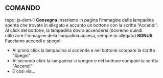 ## COMANDO

repo: js-dom-1
**Consegna**
Inseriamo in pagina l’immagine della lampadina spenta che trovate in allegato e accanto un bottone con la scritta “Accendi”.
Al click del bottone, la lampadina dovrà accendersi (dovremo quindi utilizzare l’immagine della lampadina accesa, sempre in allegato)
**BONUS**
Facciamo accendi e spegni:
- Al primo click la lampadina si accende e nel bottone compare la scritta "Spegni"
- Al secondo click la lampadina si spegne e nel bottone compare la scritta "Accendi"
- E così via...